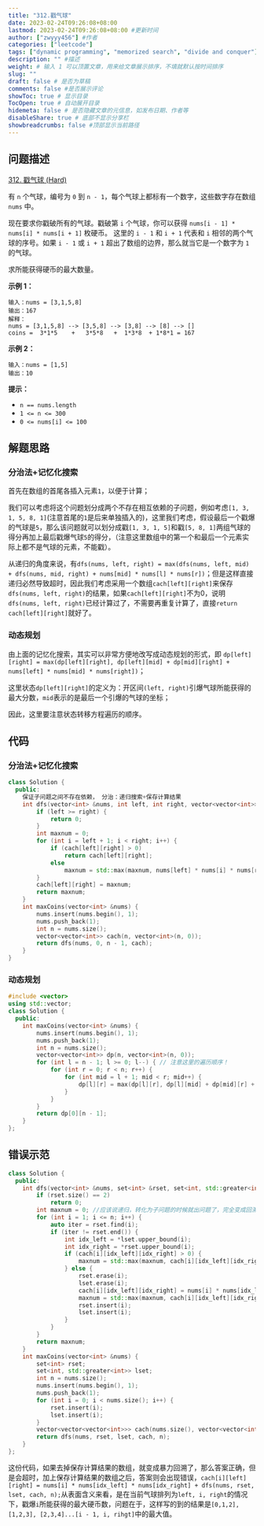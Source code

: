 ```yaml
---
title: "312.戳气球"
date: 2023-02-24T09:26:08+08:00
lastmod: 2023-02-24T09:26:08+08:00 #更新时间
author: ["zwyyy456"] #作者
categories: ["leetcode"]
tags: ["dynamic programming", "memorized search", "divide and conquer"]
description: "" #描述
weight: # 输入 1 可以顶置文章，用来给文章展示排序，不填就默认按时间排序
slug: ""
draft: false # 是否为草稿
comments: false #是否展示评论
showToc: true # 显示目录
TocOpen: true # 自动展开目录
hidemeta: false # 是否隐藏文章的元信息，如发布日期、作者等
disableShare: true # 底部不显示分享栏
showbreadcrumbs: false #顶部显示当前路径
---
```

## 问题描述
[312. 戳气球 (Hard)](https://leetcode.cn/problems/burst-balloons/)

有 `n` 个气球，编号为 `0` 到 `n - 1`，每个气球上都标有一个数字，这些数字存在数组 `nums` 中。

现在要求你戳破所有的气球。戳破第 `i` 个气球，你可以获得 `nums[i - 1] * nums[i] *
nums[i + 1]` 枚硬币。 这里的 `i - 1` 和 `i + 1` 代表和 `i`
相邻的两个气球的序号。如果 `i - 1` 或 `i + 1` 超出了数组的边界，那么就当它是一个数字为 `1`
的气球。

求所能获得硬币的最大数量。

 **示例 1：**

```
输入：nums = [3,1,5,8]
输出：167
解释：
nums = [3,1,5,8] --> [3,5,8] --> [3,8] --> [8] --> []
coins =  3*1*5    +   3*5*8   +  1*3*8  + 1*8*1 = 167
```

**示例 2：**

```
输入：nums = [1,5]
输出：10

```

**提示：**

- `n == nums.length`
- `1 <= n <= 300`
- `0 <= nums[i] <= 100`

## 解题思路
### 分治法+记忆化搜索
首先在数组的首尾各插入元素`1`，以便于计算；

我们可以考虑将这个问题划分成两个不存在相互依赖的子问题，例如考虑`[1, 3, 1, 5, 8, 1]`(注意首尾的`1`是后来单独插入的)，这里我们考虑，假设最后一个戳爆的气球是`5`，那么该问题就可以划分成戳`[1, 3, 1, 5]`和戳`[5, 8, 1]`两组气球的得分再加上最后戳爆气球`5`的得分，（注意这里数组中的第一个和最后一个元素实际上都不是气球的元素，不能戳）。

从递归的角度来说，有`dfs(nums, left, right) = max(dfs(nums, left, mid) + dfs(nums, mid, right) + nums[mid] * nums[l] * nums[r])`；但是这样直接递归必然导致超时，因此我们考虑采用一个数组`cach[left][right]`来保存`dfs(nums, left, right)`的结果，如果`cach[left][right]`不为0，说明`dfs(nums, left, right)`已经计算过了，不需要再重复计算了，直接`return cach[left][right]`就好了。

### 动态规划
由上面的记忆化搜索，其实可以非常方便地改写成动态规划的形式，即
`dp[left][right] = max(dp[left][right], dp[left][mid] + dp[mid][right] + nums[left] * nums[mid] * nums[right])`；

这里状态`dp[left][right]`的定义为：开区间`(left, right)`引爆气球所能获得的最大分数，`mid`表示的是最后一个引爆的气球的坐标；

因此，这里要注意状态转移方程遍历的顺序。

## 代码
### 分治法+记忆化搜索
```cpp
class Solution {
  public:
    保证子问题之间不存在依赖， 分治：递归搜索+保存计算结果
    int dfs(vector<int> &nums, int left, int right, vector<vector<int>> &cach) {
        if (left >= right) {
            return 0;
        }
        int maxnum = 0;
        for (int i = left + 1; i < right; i++) {
            if (cach[left][right] > 0)
                return cach[left][right];
            else
                maxnum = std::max(maxnum, nums[left] * nums[i] * nums[right] + dfs(nums, left, i, cach) + dfs(nums, i, right, cach));
        }
        cach[left][right] = maxnum;
        return maxnum;
    }
    int maxCoins(vector<int> &nums) {
        nums.insert(nums.begin(), 1);
        nums.push_back(1);
        int n = nums.size();
        vector<vector<int>> cach(n, vector<int>(n, 0));
        return dfs(nums, 0, n - 1, cach);
    }
}
```

### 动态规划
```cpp
#include <vector>
using std::vector;
class Solution {
  public:
    int maxCoins(vector<int> &nums) {
        nums.insert(nums.begin(), 1);
        nums.push_back(1);
        int n = nums.size();
        vector<vector<int>> dp(n, vector<int>(n, 0));
        for (int l = n - 1; l >= 0; l--) { // 注意这里的遍历顺序！
            for (int r = 0; r < n; r++) {
                for (int mid = l + 1; mid < r; mid++) {
                    dp[l][r] = max(dp[l][r], dp[l][mid] + dp[mid][r] + nums[mid] * nums[l] * nums[r]);
                }
            }
        }
        return dp[0][n - 1];
    }
};
```

## 错误示范
```cpp
class Solution {
  public:
    int dfs(vector<int> &nums, set<int> &rset, set<int, std::greater<int>> &lset, vector<vector<vector<int>>> &cach, int n) {
        if (rset.size() == 2)
            return 0;
        int maxnum = 0; //应该说递归，转化为子问题的时候就出问题了，完全变成回溯了
        for (int i = 1; i <= n; i++) {
            auto iter = rset.find(i);
            if (iter != rset.end()) {
                int idx_left = *lset.upper_bound(i);
                int idx_right = *rset.upper_bound(i);
                if (cach[i][idx_left][idx_right] > 0) {
                    maxnum = std::max(maxnum, cach[i][idx_left][idx_right]);
                } else {
                    rset.erase(i);
                    lset.erase(i);
                    cach[i][idx_left][idx_right] = nums[i] * nums[idx_left] * nums[idx_right] + dfs(nums, rset, lset, cach, n);
                    maxnum = std::max(maxnum, cach[i][idx_left][idx_right]);
                    rset.insert(i);
                    lset.insert(i);
                }
            }
        }
        return maxnum;
    }
    int maxCoins(vector<int> &nums) {
        set<int> rset;
        set<int, std::greater<int>> lset;
        int n = nums.size();
        nums.insert(nums.begin(), 1);
        nums.push_back(1);
        for (int i = 0; i < nums.size(); i++) {
            rset.insert(i);
            lset.insert(i);
        }
        vector<vector<vector<int>>> cach(nums.size(), vector<vector<int>>(nums.size(), vector<int>(nums.size(), -1)));
        return dfs(nums, rset, lset, cach, n);
    }
};
```
这份代码，如果去掉保存计算结果的数组，就变成暴力回溯了，那么答案正确，但是会超时，加上保存计算结果的数组之后，答案则会出现错误，`cach[i][left][right] = nums[i] * nums[idx_left] * nums[idx_right] + dfs(nums, rset, lset, cach, n);`从表面含义来看，是在当前气球排列为`left, i, right`的情况下，戳爆`i`所能获得的最大硬币数，问题在于，这样写的到的结果是`[0,1,2], [1,2,3], [2,3,4]...[i - 1, i, rihgt]`中的最大值。